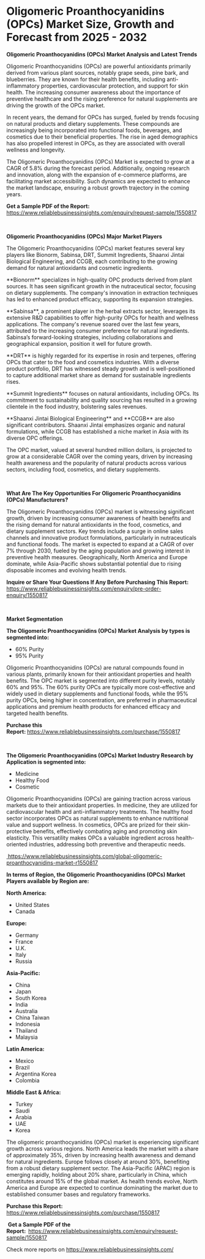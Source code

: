 <p><h1>Oligomeric Proanthocyanidins (OPCs) Market Size, Growth and Forecast from 2025 - 2032</h1></p><p><strong>Oligomeric Proanthocyanidins (OPCs) Market Analysis and Latest Trends</strong></p>
<p><p>Oligomeric Proanthocyanidins (OPCs) are powerful antioxidants primarily derived from various plant sources, notably grape seeds, pine bark, and blueberries. They are known for their health benefits, including anti-inflammatory properties, cardiovascular protection, and support for skin health. The increasing consumer awareness about the importance of preventive healthcare and the rising preference for natural supplements are driving the growth of the OPCs market.</p><p>In recent years, the demand for OPCs has surged, fueled by trends focusing on natural products and dietary supplements. These compounds are increasingly being incorporated into functional foods, beverages, and cosmetics due to their beneficial properties. The rise in aged demographics has also propelled interest in OPCs, as they are associated with overall wellness and longevity.</p><p>The Oligomeric Proanthocyanidins (OPCs) Market is expected to grow at a CAGR of 5.8% during the forecast period. Additionally, ongoing research and innovation, along with the expansion of e-commerce platforms, are facilitating market accessibility. Such dynamics are expected to enhance the market landscape, ensuring a robust growth trajectory in the coming years.</p></p>
<p><strong>Get a Sample PDF of the Report:&nbsp;</strong> <a href="https://www.reliablebusinessinsights.com/enquiry/request-sample/1550817?utm_campaign=3079&utm_medium=2&utm_source=Github&utm_content=ia&utm_term=02042025&utm_id=oligomeric-proanthocyanidins-opcs">https://www.reliablebusinessinsights.com/enquiry/request-sample/1550817</a></p>
<p>&nbsp;</p>
<p><strong>Oligomeric Proanthocyanidins (OPCs) Major Market Players</strong></p>
<p><p>The Oligomeric Proanthocyanidins (OPCs) market features several key players like Bionorm, Sabinsa, DRT, Summit Ingredients, Shaanxi Jintai Biological Engineering, and CCGB, each contributing to the growing demand for natural antioxidants and cosmetic ingredients.</p><p>**Bionorm** specializes in high-quality OPC products derived from plant sources. It has seen significant growth in the nutraceutical sector, focusing on dietary supplements. The company's innovation in extraction techniques has led to enhanced product efficacy, supporting its expansion strategies.</p><p>**Sabinsa**, a prominent player in the herbal extracts sector, leverages its extensive R&D capabilities to offer high-purity OPCs for health and wellness applications. The company's revenue soared over the last few years, attributed to the increasing consumer preference for natural ingredients. Sabinsa’s forward-looking strategies, including collaborations and geographical expansion, position it well for future growth.</p><p>**DRT** is highly regarded for its expertise in rosin and terpenes, offering OPCs that cater to the food and cosmetics industries. With a diverse product portfolio, DRT has witnessed steady growth and is well-positioned to capture additional market share as demand for sustainable ingredients rises.</p><p>**Summit Ingredients** focuses on natural antioxidants, including OPCs. Its commitment to sustainability and quality sourcing has resulted in a growing clientele in the food industry, bolstering sales revenues.</p><p>**Shaanxi Jintai Biological Engineering** and **CCGB** are also significant contributors. Shaanxi Jintai emphasizes organic and natural formulations, while CCGB has established a niche market in Asia with its diverse OPC offerings.</p><p>The OPC market, valued at several hundred million dollars, is projected to grow at a considerable CAGR over the coming years, driven by increasing health awareness and the popularity of natural products across various sectors, including food, cosmetics, and dietary supplements.</p></p>
<p>&nbsp;</p>
<p><strong>What Are The Key Opportunities For Oligomeric Proanthocyanidins (OPCs) Manufacturers?</strong></p>
<p><p>The Oligomeric Proanthocyanidins (OPCs) market is witnessing significant growth, driven by increasing consumer awareness of health benefits and the rising demand for natural antioxidants in the food, cosmetics, and dietary supplement sectors. Key trends include a surge in online sales channels and innovative product formulations, particularly in nutraceuticals and functional foods. The market is expected to expand at a CAGR of over 7% through 2030, fueled by the aging population and growing interest in preventive health measures. Geographically, North America and Europe dominate, while Asia-Pacific shows substantial potential due to rising disposable incomes and evolving health trends.</p></p>
<p><strong>Inquire or Share Your Questions If Any Before Purchasing This Report:</strong> <a href="https://www.reliablebusinessinsights.com/enquiry/pre-order-enquiry/1550817?utm_campaign=3079&utm_medium=2&utm_source=Github&utm_content=ia&utm_term=02042025&utm_id=oligomeric-proanthocyanidins-opcs">https://www.reliablebusinessinsights.com/enquiry/pre-order-enquiry/1550817</a></p>
<p>&nbsp;</p>
<p><strong>Market Segmentation</strong></p>
<p><strong>The Oligomeric Proanthocyanidins (OPCs) Market Analysis by types is segmented into:</strong></p>
<p><ul><li>60% Purity</li><li>95% Purity</li></ul></p>
<p><p>Oligomeric Proanthocyanidins (OPCs) are natural compounds found in various plants, primarily known for their antioxidant properties and health benefits. The OPC market is segmented into different purity levels, notably 60% and 95%. The 60% purity OPCs are typically more cost-effective and widely used in dietary supplements and functional foods, while the 95% purity OPCs, being higher in concentration, are preferred in pharmaceutical applications and premium health products for enhanced efficacy and targeted health benefits.</p></p>
<p><strong>Purchase this Report:&nbsp;</strong><a href="https://www.reliablebusinessinsights.com/purchase/1550817?utm_campaign=3079&utm_medium=2&utm_source=Github&utm_content=ia&utm_term=02042025&utm_id=oligomeric-proanthocyanidins-opcs">https://www.reliablebusinessinsights.com/purchase/1550817</a></p>
<p>&nbsp;</p>
<p><strong>The Oligomeric Proanthocyanidins (OPCs) Market Industry Research by Application is segmented into:</strong></p>
<p><ul><li>Medicine</li><li>Healthy Food</li><li>Cosmetic</li></ul></p>
<p><p>Oligomeric Proanthocyanidins (OPCs) are gaining traction across various markets due to their antioxidant properties. In medicine, they are utilized for cardiovascular health and anti-inflammatory treatments. The healthy food sector incorporates OPCs as natural supplements to enhance nutritional value and support wellness. In cosmetics, OPCs are prized for their skin-protective benefits, effectively combating aging and promoting skin elasticity. This versatility makes OPCs a valuable ingredient across health-oriented industries, addressing both preventive and therapeutic needs.</p></p>
<p><a href="https://www.reliablebusinessinsights.com/global-oligomeric-proanthocyanidins-market-r1550817?utm_campaign=3079&utm_medium=2&utm_source=Github&utm_content=ia&utm_term=02042025&utm_id=oligomeric-proanthocyanidins-opcs">&nbsp;https://www.reliablebusinessinsights.com/global-oligomeric-proanthocyanidins-market-r1550817</a></p>
<p><strong>In terms of Region, the Oligomeric Proanthocyanidins (OPCs) Market Players available by Region are:</strong></p>
<p>
    <p> <strong> North America: </strong>
        <ul>
            <li>United States</li>
            <li>Canada</li>
        </ul>
        </p> 
    <p> <strong> Europe: </strong>
        <ul>
            <li>Germany</li>
            <li>France</li>
            <li>U.K.</li>
            <li>Italy</li>
            <li>Russia</li>
        </ul>
        </p> 
    <p> <strong> Asia-Pacific: </strong>
        <ul>
            <li>China</li>
            <li>Japan</li>
            <li>South Korea</li>
            <li>India</li>
            <li>Australia</li>
            <li>China Taiwan</li>
            <li>Indonesia</li>
            <li>Thailand</li>
            <li>Malaysia</li>
        </ul>
        </p> 
    <p> <strong> Latin America: </strong>
        <ul>
            <li>Mexico</li>
            <li>Brazil</li>
            <li>Argentina Korea</li>
            <li>Colombia</li>
        </ul>
        </p> 
    <p> <strong> Middle East & Africa: </strong>
        <ul>
            <li>Turkey</li>
            <li>Saudi</li>
            <li>Arabia</li>
            <li>UAE</li>
            <li>Korea</li>
        </ul>
    </p>
    </p>
<p><p>The oligomeric proanthocyanidins (OPCs) market is experiencing significant growth across various regions. North America leads the market with a share of approximately 35%, driven by increasing health awareness and demand for natural ingredients. Europe follows closely at around 30%, benefiting from a robust dietary supplement sector. The Asia-Pacific (APAC) region is emerging rapidly, holding about 20% share, particularly in China, which constitutes around 15% of the global market. As health trends evolve, North America and Europe are expected to continue dominating the market due to established consumer bases and regulatory frameworks.</p></p>
<p><strong>Purchase this Report: </strong><a href="https://www.reliablebusinessinsights.com/purchase/1550817?utm_campaign=3079&utm_medium=2&utm_source=Github&utm_content=ia&utm_term=02042025&utm_id=oligomeric-proanthocyanidins-opcs">https://www.reliablebusinessinsights.com/purchase/1550817</a></p>
<p>&nbsp;<strong>Get a Sample PDF of the Report:&nbsp;&nbsp;</strong><a href="https://www.reliablebusinessinsights.com/enquiry/request-sample/1550817?utm_campaign=3079&utm_medium=2&utm_source=Github&utm_content=ia&utm_term=02042025&utm_id=oligomeric-proanthocyanidins-opcs">https://www.reliablebusinessinsights.com/enquiry/request-sample/1550817</a></p>
<p><strong></strong></p>
<p>Check more reports on <a href="https://www.reliablebusinessinsights.com/?utm_campaign=3079&utm_medium=2&utm_source=Github&utm_content=ia&utm_term=02042025&utm_id=oligomeric-proanthocyanidins-opcs">https://www.reliablebusinessinsights.com/</a></p>